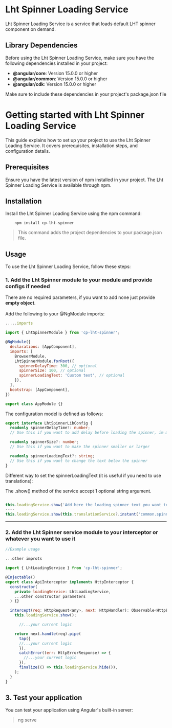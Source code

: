 # Lht Spinner Loading Service

Lht Spinner Loading Service is a service that loads default LHT spinner component on demand.

## Library Dependencies

Before using the Lht Spinner Loading Service, make sure you have the following dependencies installed in your project:

- **@angular/core**: Version 15.0.0 or higher
- **@angular/common**: Version 15.0.0 or higher
- **@angular/cdk**: Version 15.0.0 or higher

Make sure to include these dependencies in your project's package.json file

# Getting started with Lht Spinner Loading Service

This guide explains how to set up your project to use the Lht Spinner Loading Service. It covers prerequisites, installation steps, and configuration details.

## Prerequisites

Ensure you have the latest version of npm installed in your project. The Lht Spinner Loading Service is available through npm.

## Installation

Install the Lht Spinner Loading Service using the npm command:

        npm install cp-lht-spinner

> This command adds the project dependencies to your package.json file.

## Usage

To use the Lht Spinner Loading Service, follow these steps:

### 1. **Add the Lht Spinner module to your module and provide configs if needed**

There are no required parameters, if you want to add none just provide <b>empty object</b>.
<br/><br/>
Add the following to your @NgModule imports:

```js
.....imports

import { LhtSpinnerModule } from 'cp-lht-spinner';

@NgModule({
  declarations: [AppComponent],
  imports: [
    BrowserModule,
    LhtSpinnerModule.forRoot({
      spinnerDelayTime: 300, // optional
      spinnerSize: 100, // optional
      spinnerLoadingText: 'Custom text', // optional
    }),
  ],
  bootstrap: [AppComponent],
})

export class AppModule {}
```

The configuration model is defined as follows:

```ts
export interface LhtSpinnerLibConfig {
  readonly spinnerDelayTime?: number;
  // Use this if you want to add delay before loading the spinner, im milliseconds

  readonly spinnerSize?: number;
  // Use this if you want to make the spinner smaller or larger

  readonly spinnerLoadingText?: string;
  // Use this if you want to change the text below the spinner
}
```

Different way to set the spinnerLoadingText (it is useful if you need to use translations):

The .show() method of the service accept 1 optional string argument.

```ts

this.loadingService.show('Add here the loading spinner text you want to show');
----
this.loadingService.show(this.translationService?.instant('common.spinnerLoadingText'));
```

---

### 2. Add the Lht Spinner service module to your interceptor or whatever you want to use it

```js
//Example usage

...other improts

import { LhtLoadingService } from 'cp-lht-spinner';

@Injectable()
export class ApiInterceptor implements HttpInterceptor {
  constructor(
    private loadingService: LhtLoadingService,
    ...other constructor parameters
  ) {}

  intercept(req: HttpRequest<any>, next: HttpHandler): Observable<HttpEvent<any>> {
    this.loadingService.show();

      //...your current logic

    return next.handle(req).pipe(
      tap({
      //...your current logic
      }),
      catchError((err: HttpErrorResponse) => {
        //...your current logic
      }),
      finalize(() => this.loadingService.hide()),
    );
  }
}

```

## 3. Test your application

You can test your application using Angular's built-in server:

> ng serve
